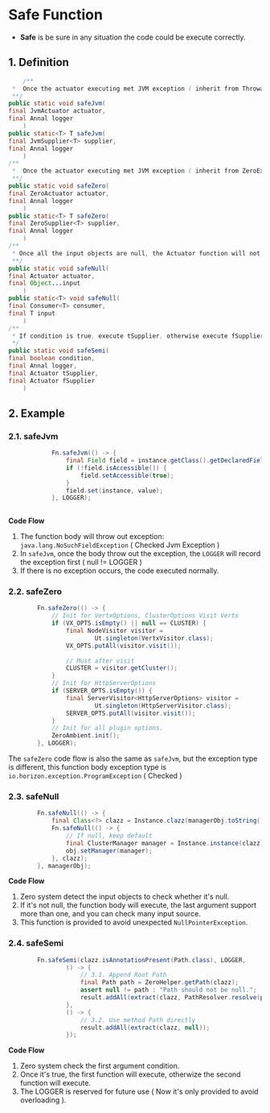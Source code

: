 # Safe Function

* **Safe** is be sure in any situation the code could be execute correctly.

## 1. Definition

```java
    /**
 *  Once the actuator executing met JVM exception ( inherit from Throwable ), the logger will record the error message.
 **/
public static void safeJvm(
final JvmActuator actuator,
final Annal logger
    )
public static<T> T safeJvm(
final JvmSupplier<T> supplier,
final Annal logger
    )
/**
 *  Once the actuator executing met JVM exception ( inherit from ZeroException ), the logger will record the error message.
 **/
public static void safeZero(
final ZeroActuator actuator,
final Annal logger
    )
public static<T> T safeZero(
final ZeroSupplier<T> supplier,
final Annal logger
    )
/**
 * Once all the input objects are null, the Actuator function will not execute, be sure no null dot object input into actuator.
 **/
public static void safeNull(
final Actuator actuator,
final Object...input
    )
public static<T> void safeNull(
final Consumer<T> consumer,
final T input
    )
/**
 * If condition is true, execute tSupplier, otherwise execute fSupplier.
 */
public static void safeSemi(
final boolean condition,
final Annal logger,
final Actuator tSupplier,
final Actuator fSupplier
    )
```

## 2. Example

### 2.1. safeJvm

```java
            Fn.safeJvm(() -> {
                final Field field = instance.getClass().getDeclaredField(name);
                if (!field.isAccessible()) {
                    field.setAccessible(true);
                }
                field.set(instance, value);
            }, LOGGER);
            
```

**Code Flow**

1. The function body will throw out exception: `java.lang.NoSuchFieldException` ( Checked Jvm Exception )
2. In `safeJvm`, once the body throw out the exception, the `LOGGER` will record the exception first ( null != LOGGER )
3. If there is no exception occurs, the code executed normally.

### 2.2. safeZero

```java
        Fn.safeZero(() -> {
            // Init for VertxOptions, ClusterOptions Visit Vertx
            if (VX_OPTS.isEmpty() || null == CLUSTER) {
                final NodeVisitor visitor =
                        Ut.singleton(VertxVisitor.class);
                VX_OPTS.putAll(visitor.visit());
                
                // Must after visit
                CLUSTER = visitor.getCluster();
            }
            // Init for HttpServerOptions
            if (SERVER_OPTS.isEmpty()) {
                final ServerVisitor<HttpServerOptions> visitor =
                        Ut.singleton(HttpServerVisitor.class);
                SERVER_OPTS.putAll(visitor.visit());
            }
            // Init for all plugin options.
            ZeroAmbient.init();
        }, LOGGER);
```

The `safeZero` code flow is also the same as `safeJvm`, but the exception type is different, this function body
exception type is `io.horizon.exception.ProgramException` ( Checked )

### 2.3. safeNull

```java
        Fn.safeNull(() -> {
            final Class<?> clazz = Instance.clazz(managerObj.toString());
            Fn.safeNull(() -> {
                // If null, keep default
                final ClusterManager manager = Instance.instance(clazz);
                obj.setManager(manager);
            }, clazz);
        }, managerObj);
```

**Code Flow**

1. Zero system detect the input objects to check whether it's null.
2. If it's not null, the function body will execute, the last argument support more than one, and you can check many
   input source.
3. This function is provided to avoid unexpected `NullPointerException`.

### 2.4. safeSemi

```java
        Fn.safeSemi(clazz.isAnnotationPresent(Path.class), LOGGER,
                () -> {
                    // 3.1. Append Root Path
                    final Path path = ZeroHelper.getPath(clazz);
                    assert null != path : "Path should not be null.";
                    result.addAll(extract(clazz, PathResolver.resolve(path)));
                },
                () -> {
                    // 3.2. Use method Path directly
                    result.addAll(extract(clazz, null));
                });
```

**Code Flow**

1. Zero system check the first argument condition.
2. Once it's true, the first function will execute, otherwize the second function will execute.
3. The LOGGER is reserved for future use ( Now it's only provided to avoid overloading ).